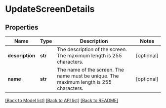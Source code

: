 # UpdateScreenDetails

## Properties
Name | Type | Description | Notes
------------ | ------------- | ------------- | -------------
**description** | **str** | The description of the screen. The maximum length is 255 characters. | [optional] 
**name** | **str** | The name of the screen. The name must be unique. The maximum length is 255 characters. | [optional] 

[[Back to Model list]](../README.md#documentation-for-models) [[Back to API list]](../README.md#documentation-for-api-endpoints) [[Back to README]](../README.md)

